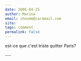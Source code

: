 ```yaml
---
date: 2006-04-25
author: Marina
email: choumm@caramail.com
site: 
tags: comment
permalink: false
---
```

<p>est-ce que c'est triste quitter Paris?</p>
---